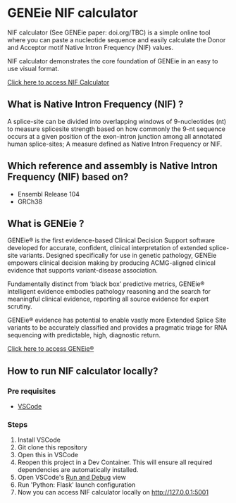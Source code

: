 # GENEie NIF calculator

NIF calculator (See GENEie paper: doi.org/TBC) is a simple online tool where you can paste a nucleotide sequence and easily calculate the Donor and Acceptor motif Native Intron Frequency (NIF) values.

NIF calculator demonstrates the core foundation of GENEie in an easy to use visual format.

[Click here to access NIF Calculator](https://nifcalc.frontiergenomics.com.au)

## What is Native Intron Frequency (NIF) ?

A splice-site can be divided into overlapping windows of 9-nucleotides (nt) to measure splicesite strength based on how commonly the 9-nt sequence occurs at a given position of the exon-intron junction among all annotated human splice-sites; A measure defined as Native Intron Frequency or NIF.

## Which reference and assembly is Native Intron Frequency (NIF) based on?

* Ensembl Release 104
* GRCh38

## What is GENEie ?

GENEie® is the first evidence-based Clinical Decision Support software developed for accurate, confident, clinical interpretation of extended splice-site variants. Designed specifically for use in genetic pathology, GENEie empowers clinical decision making by producing ACMG-aligned clinical evidence that supports variant-disease association.

Fundamentally distinct from ‘black box’ predictive metrics, GENEie® intelligent evidence embodies pathology reasoning and the search for meaningful clinical evidence, reporting all source evidence for expert scrutiny.

GENEie® evidence has potential to enable vastly more Extended Splice Site variants to be accurately classified and provides a pragmatic triage for RNA sequencing with predictable, high, diagnostic return.

[Click here to access GENEie®](https://geneie.frontiergenomics.com.au)

## How to run NIF calculator locally?

### Pre requisites
* [VSCode](https://code.visualstudio.com)

### Steps
1. Install VSCode
2. Git clone this repository
3. Open this in VSCode
4. Reopen this project in a Dev Container. This will ensure all required dependencies are automatically installed.
5. Open VSCode's [Run and Debug](https://code.visualstudio.com/docs/editor/debugging) view
6. Run 'Python: Flask' launch configuration
7. Now you can access NIF calculator locally on http://127.0.0.1:5001